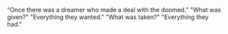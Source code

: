 “Once there was a dreamer who made a deal with the doomed.”
"What was given?"
"Everything they wanted."
"What was taken?"
"Everything they had."
